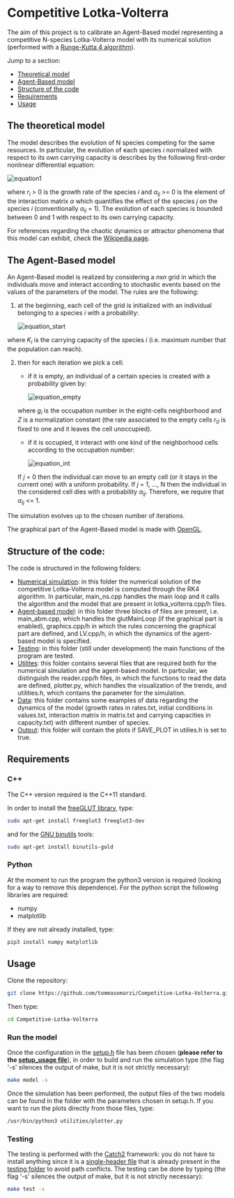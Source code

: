 # **Competitive Lotka-Volterra**
The aim of this project is to calibrate an Agent-Based model representing a competitive N-species Lotka-Volterra model with its numerical solution (performed with a [Runge-Kutta 4 algorithm](https://en.wikipedia.org/wiki/Runge%E2%80%93Kutta_methods#The_Runge%E2%80%93Kutta_method)).

Jump to a section:
* [Theoretical model](#The-theoretical-model)
* [Agent-Based model](#The-Agent-Based-model)
* [Structure of the code](#Structure-of-the-code)
* [Requirements](#Requirements)
* [Usage](#Usage)


## The theoretical model
The model describes the evolution of N species competing for the same resources.
In particular, the evolution of each species *i* normalized with respect to its own carrying capacity is describes by the following first-order nonlinear differential equation:

![equation1](https://latex.codecogs.com/gif.latex?\frac{dx_i}{dt}&space;=&space;r_i&space;x_i\left(1-\sum_{j&space;=&space;1}^N\alpha_{ij}x_j\right))

where *r<sub>i</sub>* > 0 is the growth rate of the species *i* and *&alpha;<sub>ij</sub>* >= 0 is the element of the interaction matrix *&alpha;* which quantifies the effect of the species *j* on the species *i* (conventionally *&alpha;<sub>ii</sub>* = 1).
The evolution of each species is bounded between 0 and 1 with respect to its own carrying capacity. 

For references regarding the chaotic dynamics or attractor phenomena that this model can exhibit, check the [Wikipedia page](https://en.wikipedia.org/wiki/Competitive_Lotka%E2%80%93Volterra_equations#Possible_dynamics).


## The Agent-Based model
An Agent-Based model is realized by considering a *n*x*n* grid in which the individuals move and interact according to stochastic events based on the values of the parameters of the model. The rules are the following:

1. at the beginning, each cell of the grid is initialized with an individual belonging to a species *i* with a probability:

    ![equation_start](https://latex.codecogs.com/gif.latex?p_i&space;=&space;\frac{K_i\,x_i^0}{n^2})

where *K<sub>i</sub>* is the carrying capacity of the species *i* (i.e. maximum number that the population can reach).

2. then for each iteration we pick a cell:
    - if it is empty, an individual of a certain species is created with a probability given by:

        ![equation_empty](https://latex.codecogs.com/gif.latex?p_i&space;=&space;\frac{r_i\,g_i}{Z})

    where *g<sub>i</sub>* is the occupation number in the eight-cells neighborhood and *Z* is a normalization constant (the rate associated to the empty cells *r<sub>0</sub>* is fixed to one and it leaves the cell unoccupied).

    - if it is occupied, it interact with one kind of the neighborhood cells according to the occupation number:
    
        ![equation_int](https://latex.codecogs.com/gif.latex?p_j&space;=&space;\frac{g_j}{8})

    If *j* = 0 then the individual can move to an empty cell (or it stays in the current one) with a uniform probability.
    If *j* = 1, ..., N then the individual in the considered cell dies with a probability *&alpha;<sub>ij</sub>*. Therefore, we require that *&alpha;<sub>ij</sub>* <= 1.

The simulation evolves up to the chosen number of iterations.

The graphical part of the Agent-Based model is made with [OpenGL](https://www.opengl.org//).


## Structure of the code:
The code is structured in the following folders:
- [Numerical simulation](https://github.com/tommasomarzi/Competitive-Lotka-Volterra/tree/master/numerical_simulation): in this folder the numerical solution of the competitive Lotka-Volterra model is computed through the RK4 algorithm. In particular, main_ns.cpp handles the main loop and it calls the algorithm and the model that are present in lotka_volterra.cpp/h files.
- [Agent-based model](https://github.com/tommasomarzi/Competitive-Lotka-Volterra/tree/master/agent_based_model): in this folder three blocks of files are present, i.e. main_abm.cpp, which handles the glutMainLoop (if the graphical part is enabled), graphics.cpp/h in which the rules concerning the graphical part are defined, and LV.cpp/h, in which the dynamics of the agent-based model is specified.
- [Testing](https://github.com/tommasomarzi/Competitive-Lotka-Volterra/tree/master/testing): in this folder (still under development) the main functions of the program are tested.
- [Utilites](https://github.com/tommasomarzi/Competitive-Lotka-Volterra/tree/master/utilities): this folder contains several files that are required both for the numerical simulation and the agent-based model. In particular, we distinguish the reader.cpp/h files, in which the functions to read the data are defined, plotter.py, which handles the visualization of the trends, and utilities.h, which contains the parameter for the simulation.
- [Data](https://github.com/tommasomarzi/Competitive-Lotka-Volterra/tree/master/data): this folder contains some examples of data regarding the dynamics of the model (growth rates in rates.txt, initial conditions in values.txt, interaction matrix in matrix.txt and carrying capacities in capacity.txt) with different number of species.
- [Output](https://github.com/tommasomarzi/Competitive-Lotka-Volterra/tree/master/output): this folder will contain the plots if SAVE_PLOT in utilies.h is set to true.


## Requirements 
### C++
The C++ version required is the C++11 standard.

In order to install the [freeGLUT library](http://freeglut.sourceforge.net/), type:
```bash
sudo apt-get install freeglut3 freeglut3-dev
```
and for the [GNU binutils](https://www.gnu.org/software/binutils/) tools:
```bash
sudo apt-get install binutils-gold
```

### Python
At the moment to run the program the python3 version is required (looking for a way to remove this dependence).
For the python script the following libraries are required:

- numpy
- matplotlib 

If they are not already installed, type:
```bash
pip3 install numpy matplotlib
```


## Usage
Clone the repository:
```bash
git clone https://github.com/tommasomarzi/Competitive-Lotka-Volterra.git
```
Then type:
```bash
cd Competitive-Lotka-Volterra 
```

### Run the model
Once the configuration in the [setup.h](https://github.com/tommasomarzi/Competitive-Lotka-Volterra/blob/master/utilities/setup.h) file has been chosen (**please refer to the [setup_usage file](https://github.com/tommasomarzi/Competitive-Lotka-Volterra/blob/master/docs/setup_usage.md)**), in order to build and run the simulation type (the flag '-s' silences the output of make, but it is not strictly necessary):
```bash
make model -s
```
Once the simulation has been performed, the output files of the two models can be found in the folder with the parameters chosen in setup.h. If you want to run the plots directly from those files, type:
```bash
/usr/bin/python3 utilities/plotter.py
```

### Testing
The testing is performed with the [Catch2](https://github.com/catchorg/Catch2/tree/v2.x) framework: you do not have to install anything since it is a [single-header file](https://github.com/tommasomarzi/Competitive-Lotka-Volterra/blob/master/testing/catch.hpp) that is already present in the [testing folder](https://github.com/tommasomarzi/Competitive-Lotka-Volterra/tree/master/testing) to avoid path conflicts.
The testing can be done by typing (the flag '-s' silences the output of make, but it is not strictly necessary):
```bash
make test -s
```

